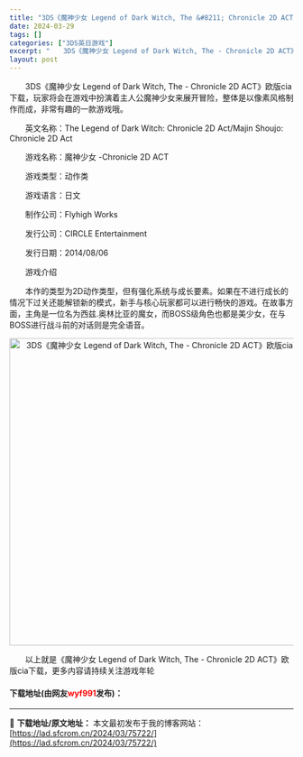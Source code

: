 ```yaml
---
title: "3DS《魔神少女 Legend of Dark Witch, The &#8211; Chronicle 2D ACT》欧版cia下载"
date: 2024-03-29
tags: []
categories: ["3DS英日游戏"]
excerpt: "　　3DS《魔神少女 Legend of Dark Witch, The - Chronicle 2D ACT》欧版cia下载，玩家将会在游戏中扮演着主人公魔神少女来展开冒险，整体是以像素风格制作而成，非常有趣的一款游戏哦。 　　英文名称：The Legend of Dark Witch: Chro&hellip;"
layout: post
---
```


 <p>　　3DS《魔神少女 Legend of Dark Witch, The - Chronicle 2D ACT》欧版cia下载，玩家将会在游戏中扮演着主人公魔神少女来展开冒险，整体是以像素风格制作而成，非常有趣的一款游戏哦。</p> <p>　　英文名称：The Legend of Dark Witch: Chronicle 2D Act/Majin Shoujo: Chronicle 2D Act</p> <p>　　游戏名称：魔神少女 -Chronicle 2D ACT</p> <p>　　游戏类型：动作类</p> <p>　　游戏语言：日文</p> <p>　　制作公司：Flyhigh Works</p> <p>　　发行公司：CIRCLE Entertainment</p> <p>　　发行日期：2014/08/06</p> <p>　　游戏介绍</p> <p>　　本作的类型为2D动作类型，但有强化系统与成长要素。如果在不进行成长的情况下过关还能解锁新的模式，新手与核心玩家都可以进行畅快的游戏。在故事方面，主角是一位名为西兹.奥林比亚的魔女，而BOSS级角色也都是美少女，在与BOSS进行战斗前的对话则是完全语音。</p> <p align="center"><img align="" border="0" src="https://lad.sfcrom.cn/wp-content/uploads/2024/03/20240329_6606346ded103.jpg" width="545" alt="3DS《魔神少女 Legend of Dark Witch, The - Chronicle 2D ACT》欧版cia下载" /></p> <p>　　以上就是《魔神少女 Legend of Dark Witch, The - Chronicle 2D ACT》欧版cia下载，更多内容请持续关注游戏年轮</p> <p><h4>下载地址(由网友<font color="red">wyf991</font>发布)：</h4></p> 

---
📖 **下载地址/原文地址：** 本文最初发布于我的博客网站：[https://lad.sfcrom.cn/2024/03/75722/](https://lad.sfcrom.cn/2024/03/75722/)
